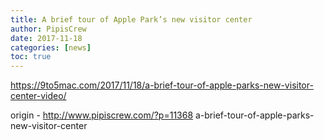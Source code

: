 ```yaml
---
title: A brief tour of Apple Park’s new visitor center
author: PipisCrew
date: 2017-11-18
categories: [news]
toc: true
---
```


https://9to5mac.com/2017/11/18/a-brief-tour-of-apple-parks-new-visitor-center-video/

origin - http://www.pipiscrew.com/?p=11368 a-brief-tour-of-apple-parks-new-visitor-center